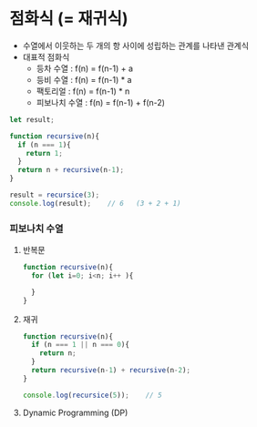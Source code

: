 
# 점화식 (= 재귀식)
  - 수열에서 이웃하는 두 개의 항 사이에 성립하는 관계를 나타낸 관계식
  - 대표적 점화식
    - 등차 수열 : f(n) = f(n-1) + a
    - 등비 수열 : f(n) = f(n-1) * a
    - 팩토리얼 : f(n) = f(n-1) * n
    - 피보나치 수열 : f(n) = f(n-1) + f(n-2)
    

  ```javascript
  let result;

  function recursive(n){
    if (n === 1){
      return 1;
    }
    return n + recursive(n-1);
  }

  result = recursice(3);
  console.log(result);    // 6   (3 + 2 + 1)
  ```



### 피보나치 수열
  1. 반복문
      ```javascript
      function recursive(n){
        for (let i=0; i<n; i++ ){

        }
      }
      ```

  2. 재귀
      ```javascript
      function recursive(n){
        if (n === 1 || n === 0){
          return n;
        }
        return recursive(n-1) + recursive(n-2);
      }

      console.log(recursice(5));    // 5
      ```

  3. Dynamic Programming (DP)
      ```javascript

      ```